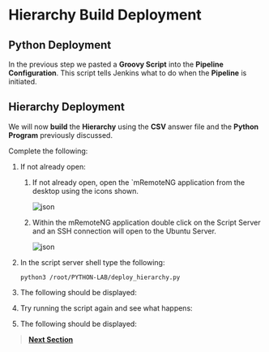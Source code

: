 # Hierarchy Build Deployment

## Python Deployment

In the previous step we pasted a **Groovy Script** into the **Pipeline Configuration**. This script tells Jenkins what to do when the **Pipeline** is initiated.


## Hierarchy Deployment

We will now **build** the **Hierarchy** using the **CSV** answer file and the **Python Program** previously discussed.

Complete the following:

1. If not already open: 

    1. If not already open, open the `mRemoteNG application from the desktop using the icons shown.

       ![json](./assets/remoteng-connect.png?raw=true "Import JSON")

    2. Within the mRemoteNG application double click on the Script Server and an SSH connection will open to the Ubuntu Server.

       ![json](./assets/remoteng-ssh.png?raw=true "Import JSON")

2. In the script server shell type the following:

   `python3 /root/PYTHON-LAB/deploy_hierarchy.py`

3. The following should be displayed:

4. Try running the script again and see what happens:

5. The following should be displayed:

> [**Next Section**](./06-verify.md)
